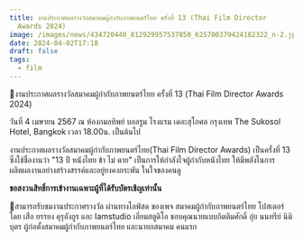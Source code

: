 ```yaml
---
title: งานประกาศผลรางวัลสมาคมผู้กำกับภาพยนตร์ไทย ครั้งที่ 13 (Thai Film Director
  Awards 2024)
image: /images/news/434720440_812929957537850_625700379424182322_n-2.jpg
date: 2024-04-02T17:18
draft: false
tags:
  - film
---
```

📣งานประกาศผลรางวัลสมาคมผู้กำกับภาพยนตร์ไทย ครั้งที่ 13 (Thai Film Director Awards 2024)

วันที่ 4 เมษายน 2567
ณ ห้องกมลทิพย์ บอลรูม โรงแรม เดอะสุโกศล กรุงเทพ The Sukosol Hotel, Bangkok 
เวลา 18.00น. เป็นต้นไป 

งานประกาศผลรางวัลสมาคมผู้กำกับภาพยนตร์ไทย(Thai Film Director Awards) เป็นครั้งที่ 13 ซึ่งใช้ชื่องานว่า "13 ปี หนังไทย ข้า ไม่ ตาย" เป็นการให้กำลังใจผู้กำกับหนังไทย ให้มีพลังในการผลิตผลงานอย่างสร้างสรรค์และอยู่ยงคงกระพัน ในใจของคนดู 

**ขอสงวนสิทธิ์การเข้างานเฉพาะผู้ที่ได้รับบัตรเชิญเท่านั้น**

📍สามารถรับชมงานประกาศรางวัล ผ่านทางไลฟ์สด ของเพจ สมาคมผู้กำกับภาพยนตร์ไทย 
โปสเตอร์ โดย เสือ ยรรยง คุรุอังกูร และ Iamstudio เอี่ยมสตูดิโอ 
ขอบคุณนายแบบกิตติมศักดิ์ อุ๋ย นนทรีย์ นิมิบุตร  ผู้ก่อตั้งสมาคมผู้กำกับภาพยนตร์ไทย และนายกสมาคม คนแรก
